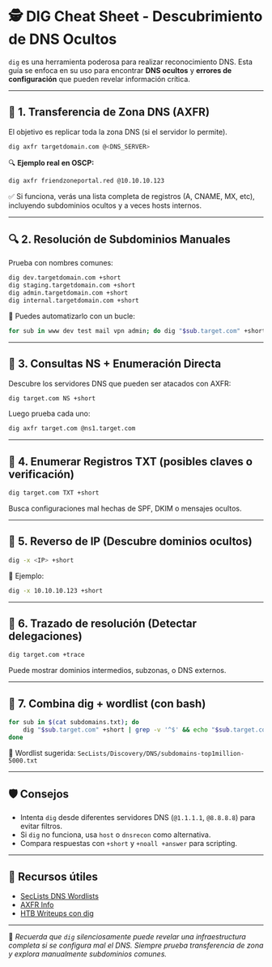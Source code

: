 # 🕵️ DIG Cheat Sheet - Descubrimiento de DNS Ocultos 

`dig` es una herramienta poderosa para realizar reconocimiento DNS. Esta guía se enfoca en su uso para encontrar **DNS ocultos** y **errores de configuración** que pueden revelar información crítica.

---

## 🧨 1. Transferencia de Zona DNS (AXFR)

El objetivo es replicar toda la zona DNS (si el servidor lo permite).

```bash
dig axfr targetdomain.com @<DNS_SERVER>
```

🔍 **Ejemplo real en OSCP:**

```bash
dig axfr friendzoneportal.red @10.10.10.123
```

✅ Si funciona, verás una lista completa de registros (A, CNAME, MX, etc), incluyendo subdominios ocultos y a veces hosts internos.

---

## 🔍 2. Resolución de Subdominios Manuales

Prueba con nombres comunes:

```bash
dig dev.targetdomain.com +short
dig staging.targetdomain.com +short
dig admin.targetdomain.com +short
dig internal.targetdomain.com +short
```

🔁 Puedes automatizarlo con un bucle:

```bash
for sub in www dev test mail vpn admin; do dig "$sub.target.com" +short; done
```

---

## 🧪 3. Consultas NS + Enumeración Directa

Descubre los servidores DNS que pueden ser atacados con AXFR:

```bash
dig target.com NS +short
```

Luego prueba cada uno:

```bash
dig axfr target.com @ns1.target.com
```

---

## 🧬 4. Enumerar Registros TXT (posibles claves o verificación)

```bash
dig target.com TXT +short
```

Busca configuraciones mal hechas de SPF, DKIM o mensajes ocultos.

---

## 🧱 5. Reverso de IP (Descubre dominios ocultos)

```bash
dig -x <IP> +short
```

📌 Ejemplo:

```bash
dig -x 10.10.10.123 +short
```

---

## 📡 6. Trazado de resolución (Detectar delegaciones)

```bash
dig target.com +trace
```

Puede mostrar dominios intermedios, subzonas, o DNS externos.

---

## 🧰 7. Combina dig + wordlist (con bash)

```bash
for sub in $(cat subdomains.txt); do
    dig "$sub.target.com" +short | grep -v '^$' && echo "$sub.target.com"
done
```

📁 Wordlist sugerida: `SecLists/Discovery/DNS/subdomains-top1million-5000.txt`

---

## 🛡️ Consejos

- Intenta `dig` desde diferentes servidores DNS (`@1.1.1.1`, `@8.8.8.8`) para evitar filtros.
- Si `dig` no funciona, usa `host` o `dnsrecon` como alternativa.
- Compara respuestas con `+short` y `+noall +answer` para scripting.

---

## 📂 Recursos útiles

- [SecLists DNS Wordlists](https://github.com/danielmiessler/SecLists/tree/master/Discovery/DNS)
- [AXFR Info](https://www.owasp.org/index.php/Testing_DNS)
- [HTB Writeups con dig](https://0xdf.gitlab.io/)

---

🚩 *Recuerda que `dig` silenciosamente puede revelar una infraestructura completa si se configura mal el DNS. Siempre prueba transferencia de zona y explora manualmente subdominios comunes.*